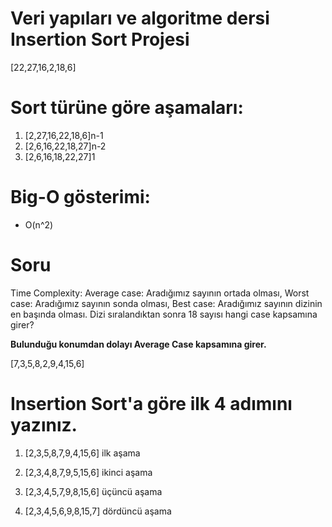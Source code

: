 # Veri yapıları ve algoritme dersi Insertion Sort Projesi

[22,27,16,2,18,6] 

# Sort türüne göre aşamaları: 
1. [2,27,16,22,18,6]n-1
2. [2,6,16,22,18,27]n-2
3. [2,6,16,18,22,27]1

# Big-O gösterimi:
- O(n^2)

# Soru 

Time Complexity: Average case: Aradığımız sayının ortada olması, Worst case: Aradığımız sayının sonda olması, Best case: Aradığımız sayının dizinin en başında olması. Dizi sıralandıktan sonra 18 sayısı hangi case kapsamına girer?

**Bulunduğu konumdan dolayı Average Case kapsamına girer.**

[7,3,5,8,2,9,4,15,6] 

# Insertion Sort'a göre ilk 4 adımını yazınız.

1. [2,3,5,8,7,9,4,15,6] ilk aşama

2. [2,3,4,8,7,9,5,15,6] ikinci aşama

3. [2,3,4,5,7,9,8,15,6] üçüncü aşama

4. [2,3,4,5,6,9,8,15,7] dördüncü aşama
